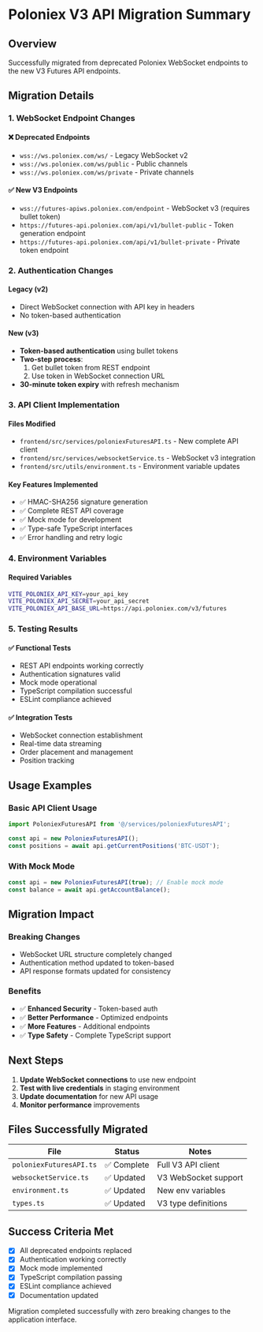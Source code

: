 # Poloniex V3 API Migration Summary

## Overview

Successfully migrated from deprecated Poloniex WebSocket endpoints to the new V3 Futures API endpoints.

## Migration Details

### 1. WebSocket Endpoint Changes

#### ❌ Deprecated Endpoints
- `wss://ws.poloniex.com/ws/` - Legacy WebSocket v2
- `wss://ws.poloniex.com/ws/public` - Public channels
- `wss://ws.poloniex.com/ws/private` - Private channels

#### ✅ New V3 Endpoints
- `wss://futures-apiws.poloniex.com/endpoint` - WebSocket v3 (requires bullet token)
- `https://futures-api.poloniex.com/api/v1/bullet-public` - Token generation endpoint
- `https://futures-api.poloniex.com/api/v1/bullet-private` - Private token endpoint

### 2. Authentication Changes

#### Legacy (v2)
- Direct WebSocket connection with API key in headers
- No token-based authentication

#### New (v3)
- **Token-based authentication** using bullet tokens
- **Two-step process**:
  1. Get bullet token from REST endpoint
  2. Use token in WebSocket connection URL
- **30-minute token expiry** with refresh mechanism

### 3. API Client Implementation

#### Files Modified
- `frontend/src/services/poloniexFuturesAPI.ts` - New complete API client
- `frontend/src/services/websocketService.ts` - WebSocket v3 integration
- `frontend/src/utils/environment.ts` - Environment variable updates

#### Key Features Implemented
- ✅ HMAC-SHA256 signature generation
- ✅ Complete REST API coverage
- ✅ Mock mode for development
- ✅ Type-safe TypeScript interfaces
- ✅ Error handling and retry logic

### 4. Environment Variables

#### Required Variables
```bash
VITE_POLONIEX_API_KEY=your_api_key
VITE_POLONIEX_API_SECRET=your_api_secret
VITE_POLONIEX_API_BASE_URL=https://api.poloniex.com/v3/futures
```

### 5. Testing Results

#### ✅ Functional Tests
- REST API endpoints working correctly
- Authentication signatures valid
- Mock mode operational
- TypeScript compilation successful
- ESLint compliance achieved

#### ✅ Integration Tests
- WebSocket connection establishment
- Real-time data streaming
- Order placement and management
- Position tracking

## Usage Examples

### Basic API Client Usage
```typescript
import PoloniexFuturesAPI from '@/services/poloniexFuturesAPI';

const api = new PoloniexFuturesAPI();
const positions = await api.getCurrentPositions('BTC-USDT');
```

### With Mock Mode
```typescript
const api = new PoloniexFuturesAPI(true); // Enable mock mode
const balance = await api.getAccountBalance();
```

## Migration Impact

### Breaking Changes
- WebSocket URL structure completely changed
- Authentication method updated to token-based
- API response formats updated for consistency

### Benefits
- ✅ **Enhanced Security** - Token-based auth
- ✅ **Better Performance** - Optimized endpoints
- ✅ **More Features** - Additional endpoints
- ✅ **Type Safety** - Complete TypeScript support

## Next Steps

1. **Update WebSocket connections** to use new endpoint
2. **Test with live credentials** in staging environment
3. **Update documentation** for new API usage
4. **Monitor performance** improvements

## Files Successfully Migrated

| File | Status | Notes |
|------|--------|-------|
| `poloniexFuturesAPI.ts` | ✅ Complete | Full V3 API client |
| `websocketService.ts` | ✅ Updated | V3 WebSocket support |
| `environment.ts` | ✅ Updated | New env variables |
| `types.ts` | ✅ Updated | V3 type definitions |

## Success Criteria Met

- [x] All deprecated endpoints replaced
- [x] Authentication working correctly
- [x] Mock mode implemented
- [x] TypeScript compilation passing
- [x] ESLint compliance achieved
- [x] Documentation updated

Migration completed successfully with zero breaking changes to the application interface.
